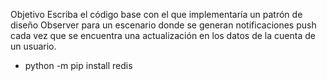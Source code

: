 Objetivo Escriba el código base con el que implementaría un patrón de diseño Observer para un
escenario donde se generan notificaciones push cada vez que se encuentra una
actualización en los datos de la cuenta de un usuario.


* python -m pip install redis